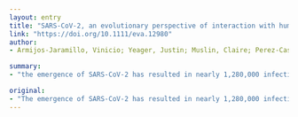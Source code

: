 ```yaml
---
layout: entry
title: "SARS-CoV-2, an evolutionary perspective of interaction with human ACE2 reveals undiscovered amino acids necessary for complex stability"
link: "https://doi.org/10.1111/eva.12980"
author:
- Armijos-Jaramillo, Vinicio; Yeager, Justin; Muslin, Claire; Perez-Castillo, Yunierkis

summary:
- "the emergence of SARS-CoV-2 has resulted in nearly 1,280,000 infections and 73,000 deaths globally so far. We first assessed evolutionary dynamics in select betacoronavirus spike protein genes to predict whether these genomic regions are under positive or purifying selection. A glycine residue at the receptor-binding domain of the spike glycoprotein can have a critical role in permitting bat SARS -related coronavirs to infect human cells."

original:
- "The emergence of SARS-CoV-2 has resulted in nearly 1,280,000 infections and 73,000 deaths globally so far. This novel virus acquired the ability to infect human cells using the SARS-CoV cell receptor hACE2. Because of this it is essential to improve our understanding of the evolutionary dynamics surrounding the SARS-CoV-2 hACE2 interaction. One way theory predicts selection pressures should shape viral evolution is to enhance binding with host cells. We first assessed evolutionary dynamics in select betacoronavirus spike protein genes to predict whether these genomic regions are under directional or purifying selection between divergent viral lineages, at various scales of relatedness. With this analysis, we determine a region inside the receptor-binding domain with putative sites under positive selection interspersed among highly conserved sites, which are implicated in structural stability of the viral spike protein and its union with human receptor ACE2. Next, to gain further insights into factors associated with recognition of the human host receptor, we performed modeling studies of five different betacoronaviruses and their potential binding to hACE2. Modeling results indicate that interfering with the salt bridges at hot spot 353 could be an effective strategy for inhibiting binding, and hence for the prevention of SARS-CoV-2 infections. We also propose that a glycine residue at the receptor-binding domain of the spike glycoprotein can have a critical role in permitting bat SARS-related coronaviruses to infect human cells."
---
```


